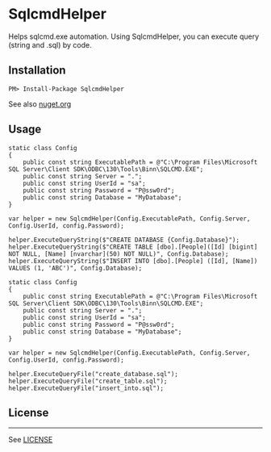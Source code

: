 SqlcmdHelper
====

Helps sqlcmd.exe automation. Using SqlcmdHelper, you can execute query (string and .sql) by code.


## Installation

```
PM> Install-Package SqlcmdHelper
```

See also [nuget.org](https://www.nuget.org/packages/SqlcmdHelper/)

## Usage

```
static class Config
{
    public const string ExecutablePath = @"C:\Program Files\Microsoft SQL Server\Client SDK\ODBC\130\Tools\Binn\SQLCMD.EXE";
    public const string Server = ".";
    public const string UserId = "sa";
    public const string Password = "P@ssw0rd";
    public const string Database = "MyDatabase";
}

var helper = new SqlcmdHelper(Config.ExecutablePath, Config.Server, Config.UserId, config.Password);

helper.ExecuteQueryString($"CREATE DATABASE {Config.Database}");
helper.ExecuteQueryString($"CREATE TABLE [dbo].[People]([Id] [bigint] NOT NULL, [Name] [nvarchar](50) NOT NULL)", Config.Database);
helper.ExecuteQueryString($"INSERT INTO [dbo].[People] ([Id], [Name]) VALUES (1, 'ABC')", Config.Database);
```

```
static class Config
{
    public const string ExecutablePath = @"C:\Program Files\Microsoft SQL Server\Client SDK\ODBC\130\Tools\Binn\SQLCMD.EXE";
    public const string Server = ".";
    public const string UserId = "sa";
    public const string Password = "P@ssw0rd";
    public const string Database = "MyDatabase";
}

var helper = new SqlcmdHelper(Config.ExecutablePath, Config.Server, Config.UserId, config.Password);

helper.ExecuteQueryFile("create_database.sql");
helper.ExecuteQueryFile("create_table.sql");
helper.ExecuteQueryFile("insert_into.sql");
```


## License
----

See [LICENSE](LICENSE)
